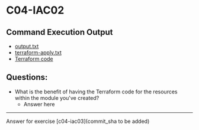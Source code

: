 # C04-IAC02

## Command Execution Output
- [output.txt](output.txt)
- [terraform-apply.txt](terraform-apply.txt)
- [Terraform code](terraform-code)

## Questions:
- What is the benefit of having the Terraform code for the resources within the module you've created?
    - Answer here

<!-- Don't change anything below this point-->
<!-- Before commiting, remove both commented lines--> 
***
Answer for exercise [c04-iac03](commit_sha to be added)